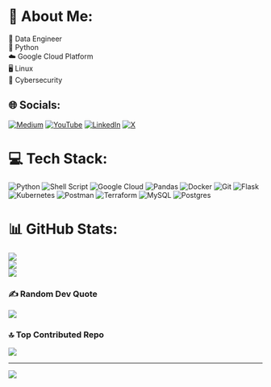 # 💫 About Me:
💽 Data Engineer <br>🐍 Python <br>☁️ Google Cloud Platform <br>🖥️ Linux <br>🔐 Cybersecurity


## 🌐 Socials:
[![Medium](https://img.shields.io/badge/Medium-12100E?logo=medium&logoColor=white)](https://medium.com/@atulsutar) [![YouTube](https://img.shields.io/badge/YouTube-%23FF0000.svg?logo=YouTube&logoColor=white)](https://youtube.com/@ByteRageX) [![LinkedIn](https://img.shields.io/badge/LinkedIn-%230077B5.svg?logo=linkedin&logoColor=white)](https://in.linkedin.com/in/atul-sutar) [![X](https://img.shields.io/badge/X-black.svg?logo=X&logoColor=white)](https://x.com/ByteRageX/) 

# 💻 Tech Stack:
![Python](https://img.shields.io/badge/python-3670A0?style=flat&logo=python&logoColor=ffdd54) ![Shell Script](https://img.shields.io/badge/shell_script-%23121011.svg?style=flat&logo=gnu-bash&logoColor=white) ![Google Cloud](https://img.shields.io/badge/GoogleCloud-%234285F4.svg?style=flat&logo=google-cloud&logoColor=white) ![Pandas](https://img.shields.io/badge/pandas-%23150458.svg?style=flat&logo=pandas&logoColor=white) ![Docker](https://img.shields.io/badge/docker-%230db7ed.svg?style=flat&logo=docker&logoColor=white) ![Git](https://img.shields.io/badge/git-%23F05033.svg?style=flat&logo=git&logoColor=white) ![Flask](https://img.shields.io/badge/flask-%23000.svg?style=flat&logo=flask&logoColor=white) ![Kubernetes](https://img.shields.io/badge/kubernetes-%23326ce5.svg?style=flat&logo=kubernetes&logoColor=white) ![Postman](https://img.shields.io/badge/Postman-FF6C37?style=flat&logo=postman&logoColor=white) ![Terraform](https://img.shields.io/badge/terraform-%235835CC.svg?style=flat&logo=terraform&logoColor=white) ![MySQL](https://img.shields.io/badge/mysql-%2300000f.svg?style=flat&logo=mysql&logoColor=white) ![Postgres](https://img.shields.io/badge/postgres-%23316192.svg?style=flat&logo=postgresql&logoColor=white)  
# 📊 GitHub Stats:
![](https://github-readme-stats.vercel.app/api?username=atul-sutar&theme=swift&hide_border=false&include_all_commits=false&count_private=false)<br/>
![](https://github-readme-streak-stats.herokuapp.com/?user=atul-sutar&theme=swift&hide_border=false)<br/>
![](https://github-readme-stats.vercel.app/api/top-langs/?username=atul-sutar&theme=swift&hide_border=false&include_all_commits=false&count_private=false&layout=compact)

### ✍️ Random Dev Quote
![](https://quotes-github-readme.vercel.app/api?type=horizontal&theme=radical)

### 🔝 Top Contributed Repo
![](https://github-contributor-stats.vercel.app/api?username=atul-sutar&limit=5&theme=flat&combine_all_yearly_contributions=true)

---
[![](https://visitcount.itsvg.in/api?id=atul-sutar&icon=0&color=0)](https://visitcount.itsvg.in)

<!-- Proudly created with GPRM ( https://gprm.itsvg.in ) -->
